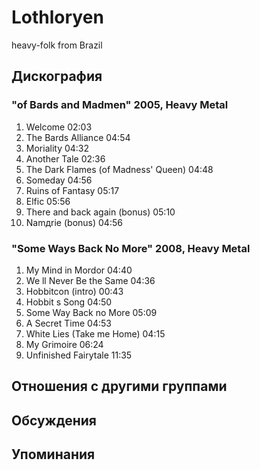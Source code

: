# Lothloryen

heavy-folk from Brazil

## Дискография

### "of Bards and Madmen" 2005, Heavy Metal

1. Welcome 02:03  
2. The Bards Alliance 04:54  
3. Moriality 04:32 
4. Another Tale 02:36 
5. The Dark Flames (of Madness' Queen) 04:48  
6. Someday 04:56 
7. Ruins of Fantasy 05:17 
8. Elfic 05:56 
9. There and back again (bonus) 05:10
10. Namдrie (bonus) 04:56 

### "Some Ways Back No More" 2008, Heavy Metal

1. My Mind in Mordor 04:40 
2. We ll Never Be the Same 04:36  
3. Hobbitcon (intro) 00:43  
4. Hobbit s Song 04:50
5. Some Way Back no More 05:09  
6. A Secret Time 04:53  
7. White Lies (Take me Home) 04:15  
8. My Grimoire 06:24  
9. Unfinished Fairytale 11:35 


## Отношения с другими группами


## Обсуждения


## Упоминания

